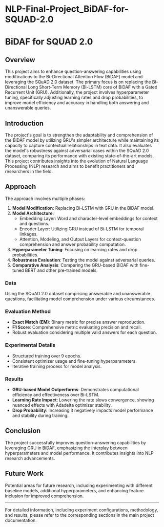 # NLP-Final-Project_BiDAF-for-SQUAD-2.0
# BiDAF for SQUAD 2.0

## Overview
This project aims to enhance question-answering capabilities using modifications to the Bi-Directional Attention Flow (BiDAF) model and leveraging the SQuAD 2.0 dataset. The primary focus is on replacing the Bi-Directional Long Short-Term Memory (Bi-LSTM) core of BiDAF with a Gated Recurrent Unit (GRU). Additionally, the project involves hyperparameter tuning, specifically adjusting learning rates and drop probabilities, to improve model efficiency and accuracy in handling both answering and unanswerable queries.

## Introduction
The project's goal is to strengthen the adaptability and comprehension of the BiDAF model by utilizing GRU's simpler architecture while maintaining its capacity to capture contextual relationships in text data. It also evaluates the model's robustness against adversarial cases within the SQuAD 2.0 dataset, comparing its performance with existing state-of-the-art models. This project contributes insights into the evolution of Natural Language Processing (NLP) research and aims to benefit practitioners and researchers in the field.

## Approach
The approach involves multiple phases:
1. **Model Modification**: Replacing Bi-LSTM with GRU in the BiDAF model.
2. **Model Architecture**:
   - Embedding Layer: Word and character-level embeddings for context and questions.
   - Encoder Layer: Utilizing GRU instead of Bi-LSTM for temporal linkages.
   - Attention, Modeling, and Output Layers for context-question comprehension and answer probability computation.
3. **Hyperparameter Tuning**: Focusing on learning rates and drop probabilities.
4. **Robustness Evaluation**: Testing the model against adversarial queries.
5. **Comparative Analysis**: Comparing the GRU-based BiDAF with fine-tuned BERT and other pre-trained models.


### Data
Using the SQuAD 2.0 dataset comprising answerable and unanswerable questions, facilitating model comprehension under various circumstances.

### Evaluation Method
- **Exact Match (EM)**: Binary metric for precise answer reproduction.
- **F1 Score**: Comprehensive metric evaluating precision and recall.
- Robust evaluation considering multiple valid answers for each question.

### Experimental Details
- Structured training over 9 epochs.
- Consistent optimizer usage and fine-tuning hyperparameters.
- Iterative training process for model analysis.

### Results
- **GRU-based Model Outperforms**: Demonstrates computational efficiency and effectiveness over Bi-LSTM.
- **Learning Rate Impact**: Lowering the rate slows convergence, showing nuanced effects with Adadelta optimizer stability.
- **Drop Probability**: Increasing it negatively impacts model performance and stability during training.

## Conclusion
The project successfully improves question-answering capabilities by leveraging GRU in BiDAF, emphasizing the interplay between hyperparameters and model performance. It contributes insights into NLP research advancements.

## Future Work
Potential areas for future research, including experimenting with different baseline models, additional hyperparameters, and enhancing feature inclusion for improved comprehension.



---

For detailed information, including experiment configurations, methodology, and results, please refer to the corresponding sections in the main project documentation.
